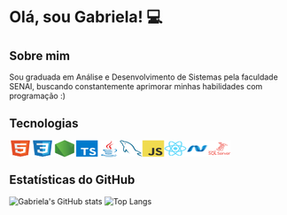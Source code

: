 # Olá, sou Gabriela! 💻

## Sobre mim
Sou graduada em Análise e Desenvolvimento de Sistemas pela faculdade SENAI, buscando constantemente aprimorar 
minhas habilidades com programação :)

## Tecnologias
<img align="center" alt="HTML5" height="30" width="40" src="https://raw.githubusercontent.com/devicons/devicon/master/icons/html5/html5-original.svg"><img align="center" alt="CSS3" height="30" width="40" src="https://raw.githubusercontent.com/devicons/devicon/master/icons/css3/css3-original.svg"><img align="center" alt="Node.js" height="30" width="40" src="https://raw.githubusercontent.com/devicons/devicon/master/icons/nodejs/nodejs-original.svg"><img align="center" alt="Typescript" height="30" width="40" src="https://raw.githubusercontent.com/devicons/devicon/master/icons/typescript/typescript-plain.svg"><img align="center" alt="Java" height="30" width="40" src="https://raw.githubusercontent.com/devicons/devicon/master/icons/java/java-original.svg"><img align="center" alt="MySQL" height="30" width="40" src="https://raw.githubusercontent.com/devicons/devicon/master/icons/mysql/mysql-original.svg"><img align="center" alt="JavaScript" height="30" width="40" src="https://raw.githubusercontent.com/devicons/devicon/master/icons/javascript/javascript-original.svg"><img align="center" alt="React" height="30" width="40" src="https://raw.githubusercontent.com/devicons/devicon/master/icons/react/react-original.svg"><img align="center" alt=".NET" height="30" width="40" src="https://raw.githubusercontent.com/devicons/devicon/master/icons/dot-net/dot-net-original.svg"><img align="center" alt="SQL Server" height="30" width="40" src="https://raw.githubusercontent.com/devicons/devicon/master/icons/microsoftsqlserver/microsoftsqlserver-plain-wordmark.svg">

## Estatísticas do GitHub
![Gabriela's GitHub stats](https://github-readme-stats.vercel.app/api?username=GabrielaGonzaga\&rank_icon=github\&bg_color=30,00000010,0d111710\&title_color=fff\&text_color=fff)
![Top Langs](https://github-readme-stats.vercel.app/api/top-langs/?username=GabrielaGonzaga\&layout=compact\&bg_color=30,0d111710,00000010\&title_color=fff\&text_color=fff)

